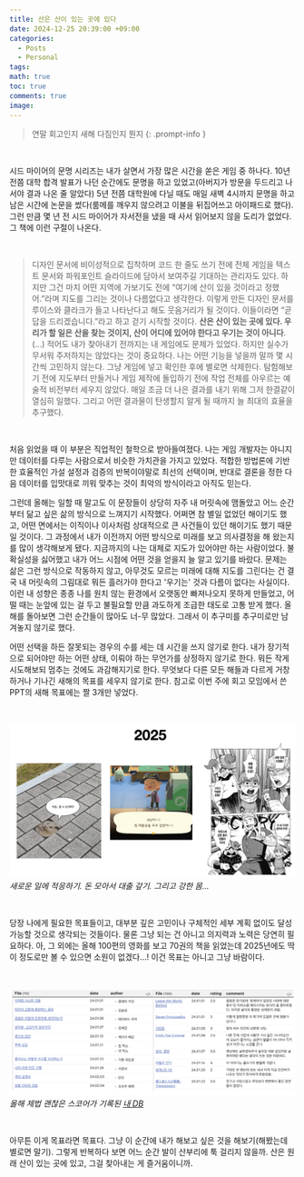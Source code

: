 ```yaml
---
title: 산은 산이 있는 곳에 있다
date: 2024-12-25 20:39:00 +09:00
categories:
  - Posts
  - Personal
tags: 
math: true
toc: true
comments: true
image:
---
```

> 연말 회고인지 새해 다짐인지 뭔지
{: .prompt-info }

<br>

시드 마이어의 문명 시리즈는 내가 살면서 가장 많은 시간을 쏟은 게임 중 하나다. 10년 전쯤 대학 합격 발표가 나던 순간에도 문명을 하고 있었고(아버지가 방문을 두드리고 나서야 결과 나온 줄 알았다) 5년 전쯤 대학원에 다닐 때도 매일 새벽 4시까지 문명을 하고 남은 시간에 논문을 썼다(룸메를 깨우지 않으려고 이불을 뒤집어쓰고 아이패드로 했다). 그런 만큼 몇 년 전 시드 마이어가 자서전을 냈을 때 사서 읽어보지 않을 도리가 없었다. 그 책에 이런 구절이 나온다.

<br>

> 디자인 문서에 비이성적으로 집착하며 코드 한 줄도 쓰기 전에 전체 게임을 텍스트 문서와 파워포인트 슬라이드에 담아서 보여주길 기대하는 관리자도 있다. 하지만 그건 마치 어떤 지역에 가보기도 전에 “여기에 산이 있을 것이라고 정했어.”라며 지도를 그리는 것이나 다름없다고 생각한다. 이렇게 만든 디자인 문서를 루이스와 클라크가 들고 나타난다고 해도 웃음거리가 될 것이다. 이들이라면 “곧 답을 드리겠습니다.”라고 하고 걷기 시작할 것이다. **산은 산이 있는 곳에 있다. 우리가 할 일은 산을 찾는 것이지, 산이 어디에 있어야 한다고 우기는 것이 아니다**. (...) 적어도 내가 찾아내기 전까지는 내 게임에도 문제가 있었다. 하지만 실수가 무서워 주저하지는 않았다는 것이 중요하다. 나는 어떤 기능을 넣을까 말까 몇 시간씩 고민하지 않는다. 그냥 게임에 넣고 확인한 후에 별로면 삭제한다. 탐험해보기 전에 지도부터 만들거나 게임 제작에 돌입하기 전에 작업 전체를 아우르는 예술적 비전부터 세우지 않았다. 매일 조금 더 나은 결과를 내기 위해 그저 한결같이 열심히 일했다. 그리고 어떤 결과물이 탄생할지 알게 될 때까지 늘 최대의 효율을 추구했다.

<br>


처음 읽었을 때 이 부분은 직업적인 철학으로 받아들여졌다. 나는 게임 개발자는 아니지만 데이터를 다루는 사람으로서 비슷한 가치관을 가지고 있었다. 적합한 방법론에 기반한 효율적인 가설 설정과 검증의 반복이야말로 최선의 선택이며, 반대로 결론을 정한 다음 데이터를 입맛대로 끼워 맞추는 것이 최악의 방식이라고 아직도 믿는다.

그런데 올해는 일할 때 말고도 이 문장들이 상당히 자주 내 머릿속에 맴돌았고 어느 순간부터 닮고 싶은 삶의 방식으로 느껴지기 시작했다. 어쩌면 참 별일 없었던 해이기도 했고, 어떤 면에서는 이직이나 이사처럼 상대적으로 큰 사건들이 있던 해이기도 했기 때문일 것이다. 그 과정에서 내가 이전까지 어떤 방식으로 미래를 보고 의사결정을 해 왔는지를 많이 생각해보게 됐다. 지금까지의 나는 대체로 지도가 있어야만 하는 사람이었다. 불확실성을 싫어했고 내가 어느 시점에 어떤 것을 얻을지 늘 알고 있기를 바랐다. 문제는 삶은 그런 방식으로 작동하지 않고, 아무것도 모르는 미래에 대해 지도를 그린다는 건 결국 내 머릿속의 그림대로 뭐든 흘러가야 한다고 '우기는' 것과 다름이 없다는 사실이다. 이런 내 성향은 종종 나를 원치 않는 환경에서 오랫동안 빠져나오지 못하게 만들었고, 어떨 때는 눈앞에 있는 걸 두고 불필요할 만큼 과도하게 조급한 태도로 고통 받게 했다. 올해를 돌아보면 그런 순간들이 많아도 너-무 많았다. 그래서 이 추구미를 추구미로만 남겨놓지 않기로 했다.

 어떤 선택을 하든 잘못되는 경우의 수를 세는 데 시간을 쓰지 않기로 한다. 내가 장기적으로 되어야만 하는 어떤 상태, 이뤄야 하는 무언가를 상정하지 않기로 한다. 뭐든 작게 시도해보되 멈추는 것에도 과감해지기로 한다. 무엇보다 다른 모든 해들과 다르게 거창하거나 기나긴 새해의 목표를 세우지 않기로 한다. 참고로 이번 주에 회고 모임에서 쓴 PPT의 새해 목표에는 짤 3개만 넣었다. 

<br>

![](/assets/img/posts/2024-12-30-2024-2025-1.png)_새로운 일에 적응하기. 돈 모아서 대출 갚기. 그리고 강한 몸..._


<br>

당장 나에게 필요한 목표들이고, 대부분 깊은 고민이나 구체적인 세부 계획 없이도 달성 가능할 것으로 생각되는 것들이다. 물론 그냥 되는 건 아니고 의지력과 노력은 당연히 필요하다. 아, 그 외에는 올해 100편의 영화를 보고 70권의 책을 읽었는데 2025년에도 딱 이 정도로만 볼 수 있으면 소원이 없겠다...! 이건 목표는 아니고 그냥 바람이다. 

<br>

![](/assets/img/posts/2024-12-30-2024-2025-2.png)_올해 제법 괜찮은 스코어가 기록된 [내 DB](https://pizzathief-library.vercel.app)_

<br>

아무튼 이게 목표라면 목표다. 그냥 이 순간에 내가 해보고 싶은 것을 해보기(해봤는데 별로면 말기). 그렇게 반복하다 보면 어느 순간 발이 산부리에 툭 걸리지 않을까. 산은 원래 산이 있는 곳에 있고, 그걸 찾아내는 게 즐거움이니까.

<br>



